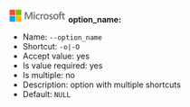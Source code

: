 ![](./media/solutions-microsoft-logo-small.png)
**option_name:**

* Name: `--option_name`
* Shortcut: `-o|-O`
* Accept value: yes
* Is value required: yes
* Is multiple: no
* Description: option with multiple shortcuts
* Default: `NULL`
